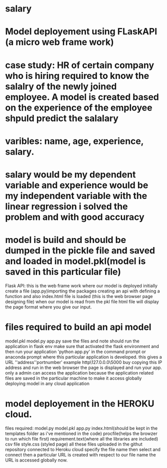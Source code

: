 # salary
# Model deployement using FLaskAPI (a micro web frame work)
# case study: HR of certain company who is hiring required to know the salalry of the newly joined employee. A model is created based on the experience of the employee shpuld predict the salalary
# varibles: name, age, experience, salary.
# salary would be my dependent variable and experience would be my independent variable with the linear regression i solved the problem and with good accuracy 
# model is build and should be dumped in the pickle file and saved and loaded in model.pkl(model is saved in this particular  file)
Flask API:
this is the web frame work where our model is deployed
initially create a file (app.py)importing the packages creating an api with defining a function and also index.html file is loaded (this is the web browser page designing file) 
when our model is read from the pkl file html file will display the page format where you give our input.
# files required to build an api model
model.pkl
model.py
app.py
save the files and note should run the application  in flask env make sure that activated the flask environment and then run your application 'python app.py' in the command prompt or anaconda prompt where this particular application is developed.
this gives a URL ''address''portnumber' example http\\127.0.0.0\5000 buy copying this IP address and run in the web browser the page is displayed and run your app. only a admin can access the application because the application related files are saved in the particular machine
to make it access globally deploying model in any cloud application
# model deployement in the HEROKU cloud.
files required: 
model.py
model.pkl
app.py
index.html(should be kept in the templates folder as i've mentioned in the code)
procfile(helps the browzer to run which file first)
requirement.text(where all the libraries are included)
csv file
style.css (styled page) 
all these files uploaded in the githut repository connected to Heroku cloud  specify the file name then select and connect 
then a particular URL is created with respect to our file name the URL is accessed globally now.



